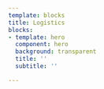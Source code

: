 ```yaml
---
template: blocks
title: Logistics
blocks:
- template: hero
  component: hero
  background: transparent
  title: ''
  subtitle: ''

---
```

